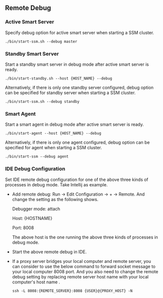 
## **Remote Debug**

### Active Smart Server

Specify debug option for active smart server when starting a SSM cluster.

`./bin/start-ssm.sh --debug master`

### Standby Smart Server

Start a standby smart server in debug mode after active smart server is ready.

`./bin/start-standby.sh --host {HOST_NAME} --debug`

Alternatively, if there is only one standby server configured, debug option can be specified for standby server when starting a SSM cluster.

`./bin/start-ssm.sh --debug standby`


### Smart Agent

Start a smart agent in debug mode after active smart server is ready.

`./bin/start-agent --host {HOST_NAME} --debug`

Alternatively, if there is only one agent configured, debug option can be specified for agent when starting a SSM cluster.

`./bin/start-ssm --debug agent`


### IDE Debug Configuration

Set IDE remote debug configuration for one of the above three kinds of processes in debug mode. Take Intellij as example.

* Add remote debug: Run -> Edit Configuration -> + -> Remote. And change the setting as the following shows.

  Debugger mode: attach

  Host: {HOSTNAME}

  Port: 8008

  The above host is the one running the above three kinds of processes in debug mode.

* Start the above remote debug in IDE.

* If a proxy server bridges your local computer and remote server, you can consider to use the below command to forward
socket message to your local computer 8008 port. And you also need to change the remote debug setting by replacing remote
server host name with your local computer's host name .

  `ssh -L 8008:{REMOTE_SERVER}:8008 {USER}@{PROXY_HOST} -N`
